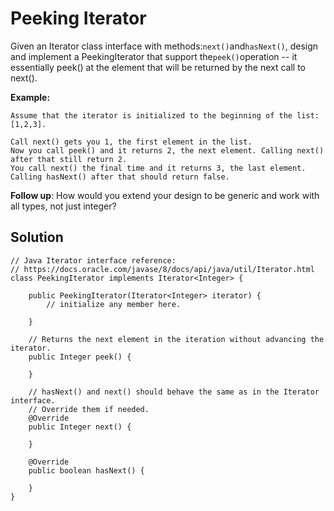 # Peeking Iterator

Given an Iterator class interface with methods:`next()`and`hasNext()`, design and implement a PeekingIterator that support the`peek()`operation -- it essentially peek\(\) at the element that will be returned by the next call to next\(\).

**Example:**

```
Assume that the iterator is initialized to the beginning of the list: [1,2,3].

Call next() gets you 1, the first element in the list.
Now you call peek() and it returns 2, the next element. Calling next() after that still return 2. 
You call next() the final time and it returns 3, the last element. 
Calling hasNext() after that should return false.
```

**Follow up**: How would you extend your design to be generic and work with all types, not just integer?

## Solution

```
// Java Iterator interface reference:
// https://docs.oracle.com/javase/8/docs/api/java/util/Iterator.html
class PeekingIterator implements Iterator<Integer> {

	public PeekingIterator(Iterator<Integer> iterator) {
	    // initialize any member here.
	    
	}

    // Returns the next element in the iteration without advancing the iterator.
	public Integer peek() {
        
	}

	// hasNext() and next() should behave the same as in the Iterator interface.
	// Override them if needed.
	@Override
	public Integer next() {
	    
	}

	@Override
	public boolean hasNext() {
	    
	}
}
```




